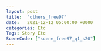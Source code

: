 ```yaml
---
layout: post
title:  "others_free97"
date:   2021-12-12 05:00:00 +0000
categories: Etc
Tags: Story Etc
SceneCode: ["scene_free97_q1_s20"]
---
```

